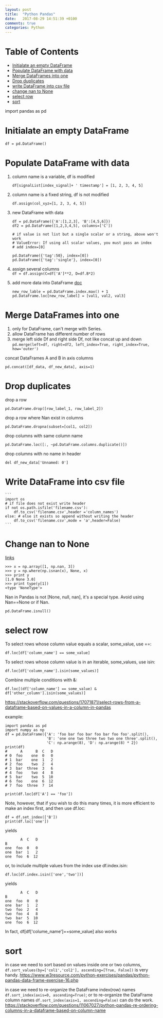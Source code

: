 ```yaml
---
layout: post
title:  "Python Pandas"
date:   2017-08-29 14:51:39 +0100
comments: true  
categories: Python
---
```





# Table of Contents

- [Initialate an empty DataFrame](#initialate-an-empty-dataframe)
- [Populate DataFrame with data](#populate-dataframe-with-data)
- [Merge DataFrames into one](#merge-dataframes-into-one)
- [Drop duplicates](#drop-duplicates)  
- [write DataFrame into csv file](#write-dataframe-into-csv-file)
- [change nan to None](#change-nan-to-None)
- [select row](#select-row)
- [sort](#sort)








import pandas as pd  

# Initialate an empty DataFrame
    df = pd.DataFrame()  

# Populate DataFrame with data
1. column name is a variable, df is modified

   `df[signalList[index_signal]+ ' timestamp'] = [1, 2, 3, 4, 5]`   

2. column name is a fixed string, df is not modified

    `df.assign(col_xyz=[1, 2, 3, 4, 5])`   

3. new DataFrame with data
    ```
    df = pd.DataFrame({'A':[1,2,3], 'B':[4,5,6]})  
    df2 = pd.DataFrame([1,2,3,4,5], columns=['C'])
    
    # if value is not list but a single scalar or a string, above won't work
    # ValueError: If using all scalar values, you must pass an index
    # add index=[0]
    
    pd.DataFrame({'tag':50}, index=[0])
    pd.DataFrame({'tag':'single'}, index=[0])
    ```
4. assign several columns  
    `df = df.assign(C=df['A']**2, D=df.B*2)`   

5. add more data into DataFrame [doc](https://pandas.pydata.org/pandas-docs/stable/indexing.html#selection-by-label)
    ```
    new_row_lable = pd.DataFrame.index.max() + 1
    pd.DataFrame.loc[new_row_label] = [val1, val2, val3]
    ```

# Merge DataFrames into one
1. only for DataFrame, can't merge with Series.
2. allow DataFrame has different number of rows
3. merge left side Df and right side Df, not like concat up and down  
`pd.merge(left=df, right=df2, left_index=True, right_index=True, how='outer')`

concat DataFrames A and B in axis columns  
```
pd.concat([df_data, df_new_data], axis=1)
```


# Drop duplicates   
  drop a row
  ```
  pd.DataFrame.drop([row_label_1, row_label_2])
  ```

  drop a row where Nan exist in columns
  ```
  pd.DataFrame.dropna(subset=[col1, col2])
  ```

  drop columns with same column name
  ```
  pd.DataFrame.loc([:, ~pd.DataFrame.columns.duplicate()])
  ```

  drop columns with no name in header
  ```
  del df_new_data['Unnamed: 0']
  ```



# Write DataFrame into csv file
    ```
    import os
    # if file does not exist write header 
    if not os.path.isfile('filename.csv'):
        df.to_csv('filename.csv',header ='column_names')
    else: # else it exists so append without writing the header
        df.to_csv('filename.csv',mode = 'a',header=False)
    ```


# Change nan to None 
  [links](https://stackoverflow.com/questions/14162723/replacing-pandas-or-numpy-nan-with-a-none-to-use-with-mysqldb)
  ```
  >>> x = np.array([1, np.nan, 3])
  >>> y = np.where(np.isnan(x), None, x)
  >>> print y
  [1.0 None 3.0]
  >>> print type(y[1])
  <type 'NoneType'>
  ```
  
  Nan in Pandas is not [None, null, nan], it's a special type. Avoid using Nan==None or if Nan.
  ```
  pd.DataFrame.isnull()
  ```
  
    
# select row
To select rows whose column value equals a scalar, some_value, use ==:
```
df.loc[df['column_name'] == some_value]
```
To select rows whose column value is in an iterable, some_values, use isin:
```
df.loc[df['column_name'].isin(some_values)]
```
Combine multiple conditions with &:
```
df.loc[(df['column_name'] == some_value) & df['other_column'].isin(some_values)]
```
https://stackoverflow.com/questions/17071871/select-rows-from-a-dataframe-based-on-values-in-a-column-in-pandas

example:
```
import pandas as pd
import numpy as np
df = pd.DataFrame({'A': 'foo bar foo bar foo bar foo foo'.split(),
                   'B': 'one one two three two two one three'.split(),
                   'C': np.arange(8), 'D': np.arange(8) * 2})
print(df)
#      A      B  C   D
# 0  foo    one  0   0
# 1  bar    one  1   2
# 2  foo    two  2   4
# 3  bar  three  3   6
# 4  foo    two  4   8
# 5  bar    two  5  10
# 6  foo    one  6  12
# 7  foo  three  7  14

print(df.loc[df['A'] == 'foo'])
```
Note, however, that if you wish to do this many times, it is more efficient to make an index first, and then use df.loc:
```
df = df.set_index(['B'])
print(df.loc['one'])
```
yields
```
       A  C   D
B              
one  foo  0   0
one  bar  1   2
one  foo  6  12
```
or, to include multiple values from the index use df.index.isin:
```
df.loc[df.index.isin(['one','two'])]
```
yields
```
       A  C   D
B              
one  foo  0   0
one  bar  1   2
two  foo  2   4
two  foo  4   8
two  bar  5  10
one  foo  6  12
```
	
In fact, df[df['colume_name']==some_value] also works


# sort
in case we need to sort based on values inside one or two columns, `df.sort_values(by=['col1','col2'], ascending=[True, False])` is very handy.
https://www.w3resource.com/python-exercises/pandas/python-pandas-data-frame-exercise-16.php

in case we need to re-organize the DataFrame index(row) names `df.sort_index(axis=0, ascending=True)`;
or to re-organize the DataFrame column names `df.sort_index(axis=1, ascending=False)` can do the work.
https://stackoverflow.com/questions/11067027/python-pandas-re-ordering-columns-in-a-dataframe-based-on-column-name

